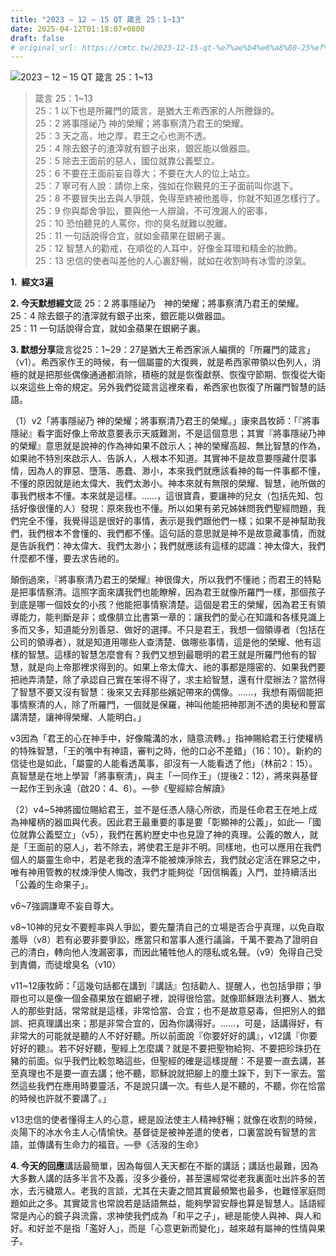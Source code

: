 ```yaml
---
title: "2023 – 12 – 15 QT 箴言 25：1~13"
date: 2025-04-12T01:18:07+0800
draft: false
# original_url: https://cmtc.tw/2023-12-15-qt-%e7%ae%b4%e8%a8%80-25%ef%bc%9a113
---
```


![2023 – 12 – 15 QT 箴言 25：1\~13](/images/qt.jpg  "2023 – 12 – 15 QT 箴言 25：1\~13")

> 箴言 25：1\~13  
> 25：1 以下也是所羅門的箴言，是猶大王希西家的人所謄錄的。  
> 25：2 將事隱祕乃 神的榮耀；將事察清乃君王的榮耀。  
> 25：3 天之高，地之厚，君王之心也測不透。  
> 25：4 除去銀子的渣滓就有銀子出來，銀匠能以做器皿。  
> 25：5 除去王面前的惡人，國位就靠公義堅立。  
> 25：6 不要在王面前妄自尊大；不要在大人的位上站立。  
> 25：7 寧可有人說：請你上來，強如在你覲見的王子面前叫你退下。  
> 25：8 不要冒失出去與人爭競，免得至終被他羞辱，你就不知道怎樣行了。  
> 25：9 你與鄰舍爭訟，要與他一人辯論，不可洩漏人的密事，  
> 25：10 恐怕聽見的人罵你，你的臭名就難以脫離。  
> 25：11 一句話說得合宜，就如金蘋果在銀網子裏。  
> 25：12 智慧人的勸戒，在順從的人耳中，好像金耳環和精金的妝飾。  
> 25：13 忠信的使者叫差他的人心裏舒暢，就如在收割時有冰雪的涼氣。

**1.  經文3遍**

**2. 今天默想經文**箴 25：2 將事隱祕乃　神的榮耀；將事察清乃君王的榮耀。  
25：4 除去銀子的渣滓就有銀子出來，銀匠能以做器皿。  
25：11 一句話說得合宜，就如金蘋果在銀網子裏。

**3. 默想分享**箴言從25：1\~29：27是猶大王希西家派人編撰的「所羅門的箴言」（v1）。希西家作王的時候，有一個屬靈的大復興，就是希西家帶領以色列人，消極的就是把那些偶像通通都消除，積極的就是恢復獻祭、恢復守節期、恢復從大衛以來這些上帝的規定。另外我們從箴言這裡來看，希西家也恢復了所羅門智慧的話語。

（1）v2「將事隱祕乃 神的榮耀；將事察清乃君王的榮耀。」康來昌牧師：「『將事隱祕』看字面好像上帝故意要表示天威難測，不是這個意思；其實『將事隱祕乃神的榮耀』意思就是說神的作為神如果不啟示人；神的榮耀高超、無比智慧的作為，如果祂不特別來啟示人、告訴人，人根本不知道。其實神不是故意要隱藏什麼事情，因為人的罪惡、墮落、愚蠢、渺小，本來我們就應該看神的每一件事都不懂，不懂的原因就是祂太偉大、我們太渺小。神本來就有無限的榮耀、智慧，祂所做的事我們根本不懂。本來就是這樣。……，這很寶貴，要讓神的兒女（包括先知、包括好像很懂的人）發現：原來我也不懂。所以如果有弟兄姊妹問我們聖經問題，我們完全不懂，我覺得這是很好的事情，表示是我們跟他們一樣；如果不是神幫助我們，我們根本不會懂的、我們都不懂。這句話的意思就是神不是故意藏事情，而就是告訴我們：神太偉大、我們太渺小；我們就應該有這樣的認識：神太偉大，我們什麼都不懂，要去求告祂的。

顛倒過來，『將事察清乃君王的榮耀』神很偉大，所以我們不懂祂；而君王的特點是把事情察清。這照字面來講我們也能瞭解，因為君王就像所羅門一樣，那個孩子到底是哪一個妓女的小孩？他能把事情察清楚。這個是君王的榮耀，因為君王有領導能力，能判斷是非；或像腓立比書第一章的：讓我們的愛心在知識和各樣見識上多而又多，知道能分別善惡、做好的選擇。不只是君王，我想一個領導者（包括在公司的領導者），就是知道用哪些人查清楚、做哪些事情，這是他的榮耀、他有這樣的智慧。這樣的智慧怎麼會有？我們又想到最聰明的君王就是所羅門他有的智慧，就是向上帝那裡求得到的。如果上帝太偉大、祂的事都是隱密的、如果我們要把祂弄清楚，除了承認自己實在笨得不得了，求主給智慧，還有什麼辦法？當然得了智慧不要又沒有智慧：後來又去拜那些嬪妃帶來的偶像。……，我想有兩個能把事情察清的人，除了所羅門，一個就是保羅，神叫他能把神那測不透的奧秘和豐富講清楚，讓神得榮耀、人能明白。」

v3因為「君王的心在神手中，好像隴溝的水，隨意流轉。」指神賜給君王行使權柄的特殊智慧，「王的嘴中有神語，審判之時，他的口必不差錯」（16：10）。新約的信徒也是如此，「屬靈的人能看透萬事，卻沒有一人能看透了他」（林前2：15）。真智慧是在地上學習「將事察清」，與主「一同作王」（提後2：12），將來與基督一起作王到永遠（啟20：4、6）。—參《聖經綜合解讀》

（2）v4\~5神將國位賜給君王，並不是任憑人隨心所欲，而是任命君王在地上成為神權柄的器皿與代表。因此君王最重要的事是要「彰顯神的公義」，如此—「國位就靠公義堅立」（v5），我們在舊約歷史中也見證了神的真理。公義的敵人，就是「王面前的惡人」，若不除去，將使君王是非不明。同樣地，也可以應用在我們個人的屬靈生命中，若是老我的渣滓不能被煉淨除去，我們就必定活在罪惡之中，唯有神用管教的杖煉淨使人悔改，我們才能夠從「因信稱義」入門，並持續活出「公義的生命果子」。

v6\~7強調謙卑不妄自尊大。

v8\~10神的兒女不要輕率與人爭訟，要先釐清自己的立場是否合乎真理，以免自取羞辱（v8）若有必要非要爭訟，應當只和當事人進行議論，千萬不要為了證明自己的清白，轉向他人洩漏密事，而因此犧牲他人的隱私或名聲。（v9）免得自己受到責備，而徒增臭名（v10）

v11\~12康牧師：「這幾句話都在講到『講話』包括勸人、提醒人，也包括爭辯；爭辯也可以是像一個金蘋果放在銀網子裡，說得很恰當。就像耶穌跟法利賽人、猶太人的那些對話，常常就是這樣，非常恰當、合宜；也不是故意惡毒，但把別人的錯誤、把真理講出來；那是非常合宜的，因為你講得好。……，可是，話講得好，有非常大的可能就是聽的人不好好聽。所以前面說『你要好好的講』，v12講『你要好好的聽』。若不好好聽，聖經上怎麼講？就是不要把聖物給狗、不要把珍珠扔在豬的前面。似乎我們比較忽略這些，但聖經的確是這樣提醒：不是要一直去講，甚至真理也不是要一直去講；他不聽，耶穌說就把腳上的塵土跺下，到下一家去。當然這些我們在應用時要靈活，不是說只講一次。有些人是不聽的，不聽，你在恰當的時候也許就不要講了。」

v13忠信的使者懂得主人的心意，總是設法使主人精神舒暢；就像在收割的時候，炎陽下的冰水令主人心情愉快。基督徒是被神差遣的使者，口裏當說有智慧的言語，並傳講有生命力的福音。—參《活潑的生命》

**4. 今天的回應**講話最簡單，因為每個人天天都在不斷的講話；講話也最難，因為大多數人講的話多半言不及義，沒多少養份，甚至還經常從老我裏面吐出許多的苦水，去污穢眾人。老我的言談，尤其在夫妻之間其實最頻繁也最多，也難怪家庭問題如此之多。其實箴言也常說若是話語無益，能夠學習安靜也算是智慧人。話語經常是內心的鏡子與流露，求神使我們成為「和平之子」，總是能使人與神、與人和好。和好並不是指「濫好人」，而是「心意更新而變化」，越來越有屬神的性情與果子。